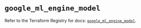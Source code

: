 # `google_ml_engine_model`

Refer to the Terraform Registry for docs: [`google_ml_engine_model`](https://registry.terraform.io/providers/hashicorp/google-beta/6.12.0/docs/resources/google_ml_engine_model).
